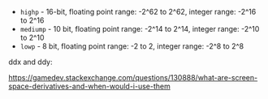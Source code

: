 - `highp` - 16-bit, floating point range: -2^62 to 2^62, integer range: -2^16 to 2^16
- `mediump` - 10 bit, floating point range: -2^14 to 2^14, integer range: -2^10 to 2^10
- `lowp` - 8 bit, floating point range: -2 to 2, integer range: -2^8 to 2^8

ddx and ddy:

https://gamedev.stackexchange.com/questions/130888/what-are-screen-space-derivatives-and-when-would-i-use-them